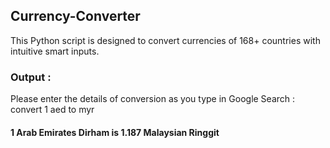 ## Currency-Converter
This Python script is designed to convert currencies of 168+ countries with intuitive smart inputs.

### Output :
Please enter the details of conversion as you type in Google Search : convert 1 aed to myr
#### 1 Arab Emirates Dirham is 1.187 Malaysian Ringgit
